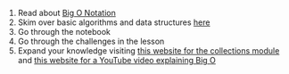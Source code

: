 1. Read about [Big O Notation](https://en.wikipedia.org/wiki/Big_O_notation)
2. Skim over basic algorithms and data structures [here](https://www.programiz.com/dsa)
3. Go through the notebook
4. Go through the challenges in the lesson
5. Expand your knowledge visiting [this website for the collections module](https://docs.python.org/3/library/collections.html) and [this website for a YouTube video explaining Big O](https://www.youtube.com/watch?v=v4cd1O4zkGw)